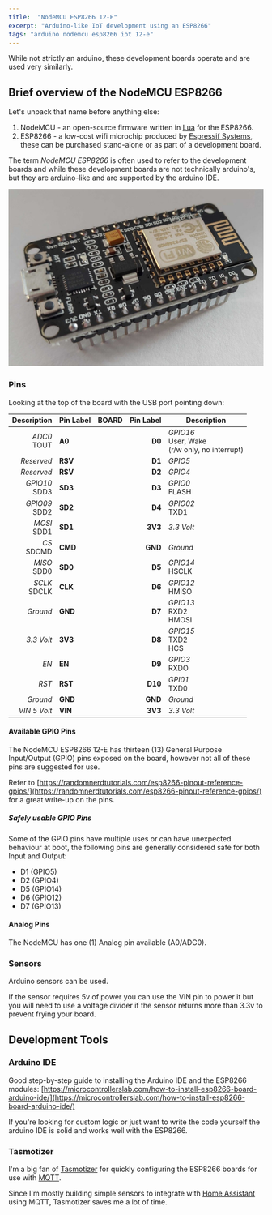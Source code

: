```yaml
---
title:  "NodeMCU ESP8266 12-E"
excerpt: "Arduino-like IoT development using an ESP8266"
tags: "arduino nodemcu esp8266 iot 12-e"
---
```


While not strictly an arduino, these development boards operate and are used very similarly.

## Brief overview of the NodeMCU ESP8266

Let's unpack that name before anything else:
1. NodeMCU - an open-source firmware written in [Lua](https://www.lua.org/about.html) for the ESP8266.
2. ESP8266 - a low-cost wifi microchip produced by [Espressif Systems](https://www.espressif.com/en/products/modules/esp8266), these can be purchased stand-alone or as part of a development board.

The term _NodeMCU ESP8266_ is often used to refer to the development boards and while these development boards are not technically arduino's, but they are arduino-like and are supported by the arduino IDE.

![Amica NodeMCU ESP8266](../assets/nodemcu-esp8266-amica.jpg)

### Pins

Looking at the top of the board with the USB port pointing down:

|Description|Pin Label|BOARD|Pin Label|Description|
|-:|-|-|-:|-|
|*ADC0*<br />TOUT|**A0**||**D0**|*GPIO16*<br />User, Wake <br /> (r/w only, no interrupt)|
|*Reserved*|**RSV**||**D1**|*GPIO5*|
|*Reserved*|**RSV**||**D2**|*GPIO4*|
|*GPIO10*<br/>SDD3|**SD3**||**D3**|*GPIO0*<br/>FLASH|
|*GPIO09*<br/>SDD2|**SD2**||**D4**|*GPIO02*<br/>TXD1|
|*MOSI*<br/>SDD1|**SD1**||**3V3**|*3.3 Volt*|
|*CS*<br/>SDCMD|**CMD**||**GND**|*Ground*|
|*MISO*<br/>SDD0|**SD0**||**D5**|*GPIO14*<br/>HSCLK|
|*SCLK*<br/>SDCLK|**CLK**||**D6**|*GPIO12*<br/>HMISO|
|*Ground*|**GND**||**D7**|*GPIO13*<br/>RXD2<br/>HMOSI|
|*3.3 Volt*|**3V3**||**D8**|*GPIO15*<br/>TXD2<br/>HCS|
|*EN*|**EN**||**D9**|*GPIO3*<br/>RXDO|
|*RST*|**RST**||**D10**|*GPI01*<br/>TXD0|
|*Ground*|**GND**||**GND**|*Ground*|
|*VIN 5 Volt*|**VIN**||**3V3**|*3.3 Volt*|

#### Available GPIO Pins

The NodeMCU ESP8266 12-E has thirteen (13) General Purpose Input/Output (GPIO) pins exposed on the board, however not all of these pins are suggested for use.

Refer to [https://randomnerdtutorials.com/esp8266-pinout-reference-gpios/](https://randomnerdtutorials.com/esp8266-pinout-reference-gpios/) for a great write-up on the pins.

##### Safely usable GPIO Pins

Some of the GPIO pins have multiple uses or can have unexpected behaviour at boot, the following pins are generally considered safe for both Input and Output:
- D1 (GPIO5)
- D2 (GPIO4)
- D5 (GPIO14)
- D6 (GPIO12)
- D7 (GPIO13)


#### Analog Pins

The NodeMCU has one (1) Analog pin available (A0/ADC0).

### Sensors

Arduino sensors can be used.

If the sensor requires 5v of power you can use the VIN pin to power it but you will need to use a voltage divider if the sensor returns more than 3.3v to prevent frying your board.


## Development Tools

### Arduino IDE

Good step-by-step guide to installing the Arduino IDE and the ESP8266 modules: [https://microcontrollerslab.com/how-to-install-esp8266-board-arduino-ide/](https://microcontrollerslab.com/how-to-install-esp8266-board-arduino-ide/)

If you're looking for custom logic or just want to write the code yourself the arduino IDE is solid and works well with the ESP8266.

### Tasmotizer

I'm a big fan of [Tasmotizer](https://github.com/tasmota/tasmotizer) for quickly configuring the ESP8266 boards for use with [MQTT](https://mqtt.org/). 

Since I'm mostly building simple sensors to integrate with [Home Assistant](https://www.home-assistant.io/) using MQTT, Tasmotizer saves me a lot of time.

